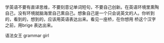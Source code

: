 学英语不要有直译思维，不要刻意记单词短句，不要自己创新。在英语环境里熏陶自己，没有环境就脑海里自己熏自己。想象自己是一个只会说英文的人。你听到的，看到的，想到的，应该用英语表达出来。看见一座桥，在你想用 桥这个汉字之前，用brige 表达出来。

语法女王 grammar girl
